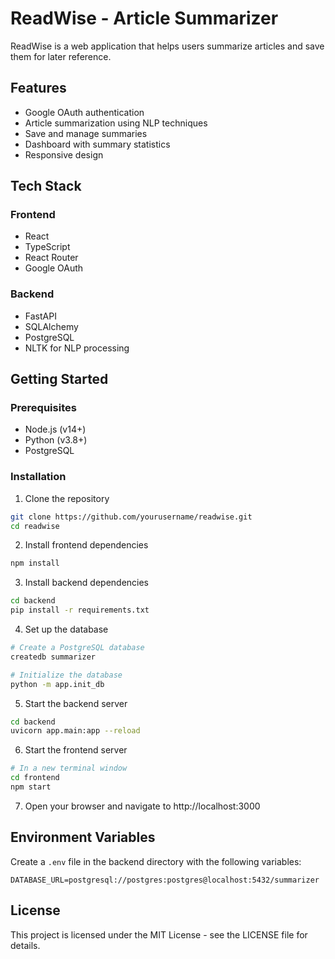 # ReadWise - Article Summarizer

ReadWise is a web application that helps users summarize articles and save them for later reference.

## Features

- Google OAuth authentication
- Article summarization using NLP techniques
- Save and manage summaries
- Dashboard with summary statistics
- Responsive design

## Tech Stack

### Frontend
- React
- TypeScript
- React Router
- Google OAuth

### Backend
- FastAPI
- SQLAlchemy
- PostgreSQL
- NLTK for NLP processing

## Getting Started

### Prerequisites
- Node.js (v14+)
- Python (v3.8+)
- PostgreSQL

### Installation

1. Clone the repository
```bash
git clone https://github.com/yourusername/readwise.git
cd readwise
```

2. Install frontend dependencies
```bash
npm install
```

3. Install backend dependencies
```bash
cd backend
pip install -r requirements.txt
```

4. Set up the database
```bash
# Create a PostgreSQL database
createdb summarizer

# Initialize the database
python -m app.init_db
```

5. Start the backend server
```bash
cd backend
uvicorn app.main:app --reload
```

6. Start the frontend server
```bash
# In a new terminal window
cd frontend
npm start
```

7. Open your browser and navigate to http://localhost:3000

## Environment Variables

Create a `.env` file in the backend directory with the following variables:
```
DATABASE_URL=postgresql://postgres:postgres@localhost:5432/summarizer
```

## License

This project is licensed under the MIT License - see the LICENSE file for details.
